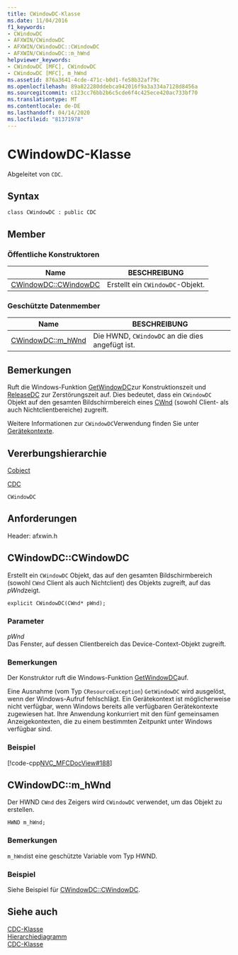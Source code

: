 ```yaml
---
title: CWindowDC-Klasse
ms.date: 11/04/2016
f1_keywords:
- CWindowDC
- AFXWIN/CWindowDC
- AFXWIN/CWindowDC::CWindowDC
- AFXWIN/CWindowDC::m_hWnd
helpviewer_keywords:
- CWindowDC [MFC], CWindowDC
- CWindowDC [MFC], m_hWnd
ms.assetid: 876a3641-4cde-471c-b0d1-fe58b32af79c
ms.openlocfilehash: 89a822280ddebca942016f9a3a334a7128d8456a
ms.sourcegitcommit: c123cc76bb2b6c5cde6f4c425ece420ac733bf70
ms.translationtype: MT
ms.contentlocale: de-DE
ms.lasthandoff: 04/14/2020
ms.locfileid: "81371978"
---
```

# <a name="cwindowdc-class"></a>CWindowDC-Klasse

Abgeleitet von `CDC`.

## <a name="syntax"></a>Syntax

```
class CWindowDC : public CDC
```

## <a name="members"></a>Member

### <a name="public-constructors"></a>Öffentliche Konstruktoren

|Name|BESCHREIBUNG|
|----------|-----------------|
|[CWindowDC::CWindowDC](#cwindowdc)|Erstellt ein `CWindowDC`-Objekt.|

### <a name="protected-data-members"></a>Geschützte Datenmember

|Name|BESCHREIBUNG|
|----------|-----------------|
|[CWindowDC::m_hWnd](#m_hwnd)|Die HWND, `CWindowDC` an die dies angefügt ist.|

## <a name="remarks"></a>Bemerkungen

Ruft die Windows-Funktion [GetWindowDC](/windows/win32/api/winuser/nf-winuser-getwindowdc)zur Konstruktionszeit und [ReleaseDC](/windows/win32/api/winuser/nf-winuser-releasedc) zur Zerstörungszeit auf. Dies bedeutet, dass ein `CWindowDC` Objekt auf den gesamten Bildschirmbereich eines [CWnd](../../mfc/reference/cwnd-class.md) (sowohl Client- als auch Nichtclientbereiche) zugreift.

Weitere Informationen zur `CWindowDC`Verwendung finden Sie unter [Gerätekontexte](../../mfc/device-contexts.md).

## <a name="inheritance-hierarchy"></a>Vererbungshierarchie

[Cobject](../../mfc/reference/cobject-class.md)

[CDC](../../mfc/reference/cdc-class.md)

`CWindowDC`

## <a name="requirements"></a>Anforderungen

Header: afxwin.h

## <a name="cwindowdccwindowdc"></a><a name="cwindowdc"></a>CWindowDC::CWindowDC

Erstellt ein `CWindowDC` Objekt, das auf den gesamten Bildschirmbereich (sowohl `CWnd` Client als auch Nichtclient) des Objekts zugreift, auf das *pWnd*zeigt.

```
explicit CWindowDC(CWnd* pWnd);
```

### <a name="parameters"></a>Parameter

*pWnd*<br/>
Das Fenster, auf dessen Clientbereich das Device-Context-Objekt zugreift.

### <a name="remarks"></a>Bemerkungen

Der Konstruktor ruft die Windows-Funktion [GetWindowDC](/windows/win32/api/winuser/nf-winuser-getwindowdc)auf.

Eine Ausnahme (vom Typ `CResourceException`) `GetWindowDC` wird ausgelöst, wenn der Windows-Aufruf fehlschlägt. Ein Gerätekontext ist möglicherweise nicht verfügbar, wenn Windows bereits alle verfügbaren Gerätekontexte zugewiesen hat. Ihre Anwendung konkurriert mit den fünf gemeinsamen Anzeigekontexten, die zu einem bestimmten Zeitpunkt unter Windows verfügbar sind.

### <a name="example"></a>Beispiel

[!code-cpp[NVC_MFCDocView#188](../../mfc/codesnippet/cpp/cwindowdc-class_1.cpp)]

## <a name="cwindowdcm_hwnd"></a><a name="m_hwnd"></a>CWindowDC::m_hWnd

Der HWND `CWnd` des Zeigers wird `CWindowDC` verwendet, um das Objekt zu erstellen.

```
HWND m_hWnd;
```

### <a name="remarks"></a>Bemerkungen

`m_hWnd`ist eine geschützte Variable vom Typ HWND.

### <a name="example"></a>Beispiel

  Siehe Beispiel für [CWindowDC::CWindowDC](#cwindowdc).

## <a name="see-also"></a>Siehe auch

[CDC-Klasse](../../mfc/reference/cdc-class.md)<br/>
[Hierarchiediagramm](../../mfc/hierarchy-chart.md)<br/>
[CDC-Klasse](../../mfc/reference/cdc-class.md)
